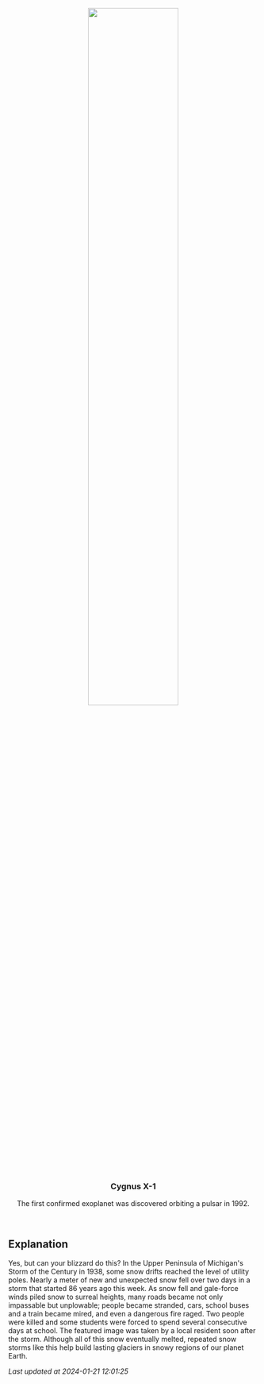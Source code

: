 <p align='center'>
    <img src='https://apod.nasa.gov/apod/image/2401/snowpoles_brinkman_960.jpg' width='60%' />
    <h3 align="center">Cygnus X-1</h3>
    <p align="center">The first confirmed exoplanet was discovered orbiting a pulsar in 1992.</p>
</p>
<br/>

Explanation
--
Yes, but can your blizzard do this? In the Upper Peninsula of Michigan's Storm of the Century in 1938, some snow drifts reached the level of utility poles. Nearly a meter of new and unexpected snow fell over two days in a storm that started 86 years ago this week.  As snow fell and gale-force winds piled snow to surreal heights, many roads became not only impassable but unplowable; people became stranded, cars, school buses and a train became mired, and even a dangerous fire raged. Two people were killed and some students were forced to spend several consecutive days at school.  The featured image was taken by a local resident soon after the storm. Although all of this snow eventually melted, repeated snow storms like this help build lasting glaciers in snowy regions of our planet Earth.


*Last updated at 2024-01-21 12:01:25*
